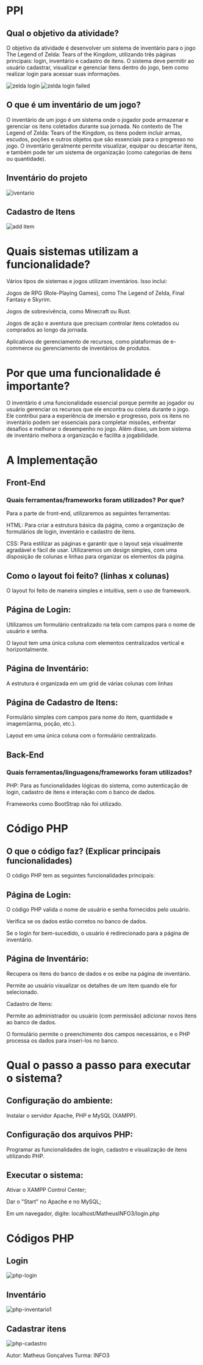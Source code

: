 # PPI

## Qual o objetivo da atividade?

O objetivo da atividade é desenvolver um sistema de inventário para o jogo The Legend of Zelda: Tears of the Kingdom, utilizando três páginas principais: login, inventário e cadastro de itens. O sistema deve permitir ao usuário cadastrar, visualizar e gerenciar itens dentro do jogo, bem como realizar login para acessar suas informações.

![zelda login](https://github.com/user-attachments/assets/f66454c4-a2e3-4cb6-86c0-9954cc60c58d)
![zelda login failed](https://github.com/user-attachments/assets/f4f475c8-27ad-45f3-97c5-7be5f31ab8b3)


## O que é um inventário de um jogo?

O inventário de um jogo é um sistema onde o jogador pode armazenar e gerenciar os itens coletados durante sua jornada. No contexto de The Legend of Zelda: Tears of the Kingdom, os itens podem incluir armas, escudos, poções e outros objetos que são essenciais para o progresso no jogo. O inventário geralmente permite visualizar, equipar ou descartar itens, e também pode ter um sistema de organização (como categorias de itens ou quantidade).

## Inventário do projeto

![iventario](https://github.com/user-attachments/assets/408c768b-6d3f-4b32-8f96-ec25dc58dfe1)

## Cadastro de Itens

![add item](https://github.com/user-attachments/assets/acbc7419-e10d-46fc-ab95-511124bafa8b)



# Quais sistemas utilizam a funcionalidade?

Vários tipos de sistemas e jogos utilizam inventários. Isso inclui:

Jogos de RPG (Role-Playing Games), como The Legend of Zelda, Final Fantasy e Skyrim.

Jogos de sobrevivência, como Minecraft ou Rust.

Jogos de ação e aventura que precisam controlar itens coletados ou comprados ao longo da jornada.

Aplicativos de gerenciamento de recursos, como plataformas de e-commerce ou gerenciamento de inventários de produtos.

# Por que uma funcionalidade é importante?

O inventário é uma funcionalidade essencial porque permite ao jogador ou usuário gerenciar os recursos que ele encontra ou coleta durante o jogo. Ele contribui para a experiência de imersão e progresso, pois os itens no inventário podem ser essenciais para completar missões, enfrentar desafios e melhorar o desempenho no jogo. Além disso, um bom sistema de inventário melhora a organização e facilita a jogabilidade.

# A Implementação
## Front-End
### Quais ferramentas/frameworks foram utilizados? Por que?

Para a parte de front-end, utilizaremos as seguintes ferramentas:

HTML: Para criar a estrutura básica da página, como a organização de formulários de login, inventário e cadastro de itens.

CSS: Para estilizar as páginas e garantir que o layout seja visualmente agradável e fácil de usar. Utilizaremos um design simples, com uma disposição de colunas e linhas para organizar os elementos da página.

## Como o layout foi feito? (linhas x colunas)

O layout foi feito de maneira simples e intuitiva, sem o uso de framework.

## Página de Login:

Utilizamos um formulário centralizado na tela com campos para o nome de usuário e senha.

O layout tem uma única coluna com elementos centralizados vertical e horizontalmente.

## Página de Inventário:

A estrutura é organizada em um grid de várias colunas com linhas

## Página de Cadastro de Itens:

Formulário simples com campos para nome do item, quantidade e imagem(arma, poção, etc.).

Layout em uma única coluna com o formulário centralizado.

## Back-End
### Quais ferramentas/linguagens/frameworks foram utilizados?

PHP: Para as funcionalidades lógicas do sistema, como autenticação de login, cadastro de itens e interação com o banco de dados.

Frameworks como BootStrap não foi utilizado.

# Código PHP
## O que o código faz? (Explicar principais funcionalidades)

O código PHP tem as seguintes funcionalidades principais:

## Página de Login:

O código PHP valida o nome de usuário e senha fornecidos pelo usuário.

Verifica se os dados estão corretos no banco de dados.

Se o login for bem-sucedido, o usuário é redirecionado para a página de inventário.

## Página de Inventário:

Recupera os itens do banco de dados e os exibe na página de inventário.

Permite ao usuário visualizar os detalhes de um item quando ele for selecionado.

Cadastro de Itens:

Permite ao administrador ou usuário (com permissão) adicionar novos itens ao banco de dados.

O formulário permite o preenchimento dos campos necessários, e o PHP processa os dados para inseri-los no banco.

# Qual o passo a passo para executar o sistema?

## Configuração do ambiente:

Instalar o servidor Apache, PHP e MySQL (XAMPP).

## Configuração dos arquivos PHP:

Programar as funcionalidades de login, cadastro e visualização de itens utilizando PHP.

## Executar o sistema:

Ativar o XAMPP Control Center;

Dar o "Start" no Apache e no MySQL;

Em um navegador, digite:
localhost/MatheusINFO3/login.php

# Códigos PHP

## Login

![php-login](https://github.com/user-attachments/assets/c1a3e07d-e790-409c-b68a-165203567608)

## Inventário

![php-inventario1](https://github.com/user-attachments/assets/e3a17da8-a894-41d3-9513-79ce5eb3a425)

## Cadastrar itens

![php-cadastro](https://github.com/user-attachments/assets/cd0ec5d1-73a1-44bb-bece-89391597993d)


Autor: Matheus Gonçalves
Turma: INFO3
